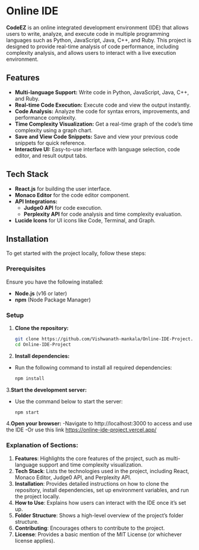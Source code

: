 # Online IDE

**CodeEZ** is an online integrated development environment (IDE) that allows users to write, analyze, and execute code in multiple programming languages such as Python, JavaScript, Java, C++, and Ruby. This project is designed to provide real-time analysis of code performance, including complexity analysis, and allows users to interact with a live execution environment.

## Features

- **Multi-language Support:** Write code in Python, JavaScript, Java, C++, and Ruby.
- **Real-time Code Execution:** Execute code and view the output instantly.
- **Code Analysis:** Analyze the code for syntax errors, improvements, and performance complexity.
- **Time Complexity Visualization:** Get a real-time graph of the code’s time complexity using a graph chart.
- **Save and View Code Snippets:** Save and view your previous code snippets for quick reference.
- **Interactive UI:** Easy-to-use interface with language selection, code editor, and result output tabs.

## Tech Stack

- **React.js** for building the user interface.
- **Monaco Editor** for the code editor component.
- **API Integrations:**
  - **Judge0 API** for code execution.
  - **Perplexity API** for code analysis and time complexity evaluation.
- **Lucide Icons** for UI icons like Code, Terminal, and Graph.

## Installation

To get started with the project locally, follow these steps:

### Prerequisites

Ensure you have the following installed:
- **Node.js** (v16 or later)
- **npm** (Node Package Manager)

### Setup

1. **Clone the repository:**
   ```bash
   git clone https://github.com/Vishwanath-mankala/Online-IDE-Project.git
   cd Online-IDE-Project
   ```
2.  **Install dependencies:**
-  Run the following command to install all required dependencies:
   ```bash
   npm install
   ```

    
3.**Start the development server:**
- Use the command below to start the server:
  ```bash
  npm start
   ```
4.**Open your browser:**
-Navigate to http://localhost:3000 to access and use the IDE
-Or use this link https://online-ide-project.vercel.app/





### **Explanation of Sections:**

1. **Features**: Highlights the core features of the project, such as multi-language support and time complexity visualization.
2. **Tech Stack**: Lists the technologies used in the project, including React, Monaco Editor, Judge0 API, and Perplexity API.
3. **Installation**: Provides detailed instructions on how to clone the repository, install dependencies, set up environment variables, and run the project locally.
4. **How to Use**: Explains how users can interact with the IDE once it’s set up.
5. **Folder Structure**: Shows a high-level overview of the project’s folder structure.
6. **Contributing**: Encourages others to contribute to the project.
7. **License**: Provides a basic mention of the MIT License (or whichever license applies).



